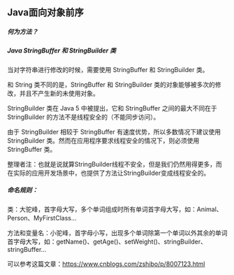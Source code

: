 ## Java面向对象前序

##### 何为方法？



##### Java StringBuffer 和 StringBuilder 类

当对字符串进行修改的时候，需要使用 StringBuffer 和 StringBuilder 类。

和 String 类不同的是，StringBuffer 和 StringBuilder 类的对象能够被多次的修改，并且不产生新的未使用对象。

StringBuilder 类在 Java 5 中被提出，它和 StringBuffer 之间的最大不同在于 StringBuilder 的方法不是线程安全的（不能同步访问）。

由于 StringBuilder 相较于 StringBuffer 有速度优势，所以多数情况下建议使用 StringBuilder 类。然而在应用程序要求线程安全的情况下，则必须使用 StringBuffer 类。

整理者注：也就是说就算StringBuilder线程不安全，但是我们仍然用得更多，而在实际的应用开发场景中，也提供了方法让StringBuilder变成线程安全的。

##### 命名规则：

类：大驼峰，首字母大写，多个单词组成时所有单词首字母大写，如：Animal、Person、MyFirstClass...

方法和变量名：小驼峰，首字母小写，出现多个单词除第一个单词以外其余的单词首字母大写，如：getName()、getAge()、setWeight()、stringBuilder、stringBuffer...

可以参考这篇文章：<https://www.cnblogs.com/zshibo/p/8007123.html>

